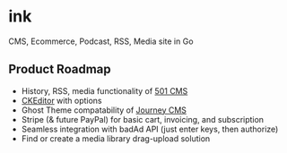 # ink
CMS, Ecommerce, Podcast, RSS, Media site in Go

## Product Roadmap
- History, RSS, media functionality of [501 CMS](https://github.com/inkVerb/501/tree/master/cms)
- [CKEditor](https://github.com/ckeditor/ckeditor5) with options
- Ghost Theme compatability of [Journey CMS](https://github.com/kabukky/journey)
- Stripe (& future PayPal) for basic cart, invoicing, and subscription
- Seamless integration with badAd API (just enter keys, then authorize)
- Find or create a media library drag-upload solution
